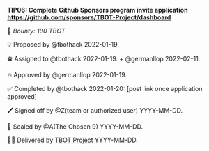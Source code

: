 **TIP06: Complete Github Sponsors program invite application https://github.com/sponsors/TBOT-Project/dashboard**

🏦 *Bounty: 100 TBOT*

💡 Proposed by @tbothack 2022-01-19.

⚽ Assigned to @tbothack 2022-01-19. + @germanllop 2022-02-11.

🔥 Approved by @germanllop 2022-01-19.

✅ Completed by @tbothack 2022-01-20: [post link once application approved]

🖊️ Signed off by @Z(team or authorized user) YYYY-MM-DD.

💌 Sealed by @A(The Chosen 9) YYYY-MM-DD.

🏴‍☠️ Delivered by [TBOT Project](https://tbot.fi) YYYY-MM-DD.
